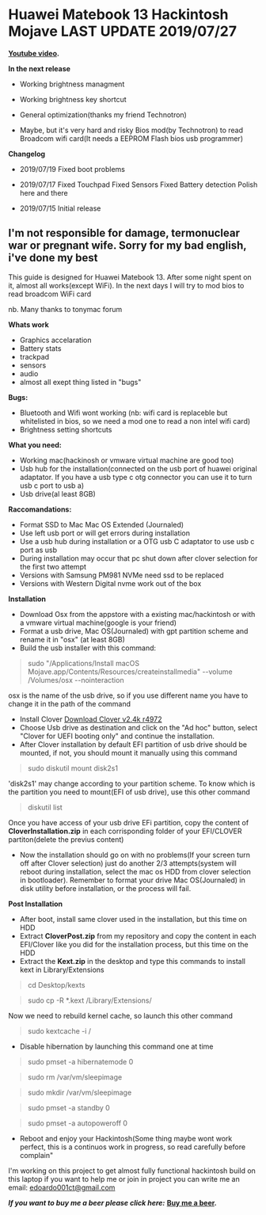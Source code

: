 # Huawei Matebook 13 Hackintosh Mojave LAST UPDATE 2019/07/27

**[Youtube video](https://www.youtube.com/watch?v=bGCNpHCqUcA).** 

**In the next release**
* Working brightness managment
* Working brightness key shortcut
* General optimization(thanks my friend Technotron) 

* Maybe, but it's very hard and risky
Bios mod(by Technotron) to read Broadcom wifi card(It needs a EEPROM Flash bios usb programmer)

**Changelog**
* 2019/07/19
 Fixed boot problems

* 2019/07/17
 Fixed Touchpad
 Fixed Sensors
 Fixed Battery detection
 Polish here and there

* 2019/07/15
 Initial release

## I'm not responsible for damage, termonuclear war or pregnant wife. Sorry for my bad english, i've done my best 
This guide is designed for Huawei Matebook 13.
After some night spent on it, almost all works(except WiFi).
In the next days I will try to mod bios to read broadcom WiFi card


nb. Many thanks to tonymac forum



**Whats work**
* Graphics accelaration
* Battery stats 
* trackpad
* sensors 
* audio
* almost all exept thing listed in "bugs"

**Bugs:**
* Bluetooth and Wifi wont working (nb: wifi card is replaceble but whitelisted in bios, so we need a mod one to read a non intel wifi card)
* Brightness setting shortcuts

**What you need:**
* Working mac(hackinosh or vmware virtual machine are good too)
* Usb hub for the installation(connected on the usb port of huawei original adaptator. If you have a usb type c otg connector you can use it to turn usb c port to usb a)
* Usb drive(al least 8GB)


**Raccomandations:**
* Format SSD to Mac  Mac OS Extended (Journaled)
* Use left usb port or will get errors during installation
* Use a usb hub during installation or a OTG usb C adaptator to use usb c port as usb
* During installation may occur that pc shut down after clover selection for the first two attempt
* Versions with Samsung PM981 NVMe need ssd to be replaced
* Versions with Western Digital nvme work out of the box 

**Installation**
* Download Osx from the appstore with a existing mac/hackintosh or with a vmware virtual machine(google is your friend)
* Format a usb drive, Mac OS(Journaled) with gpt partition scheme and rename it in "osx" (at least 8GB)
* Build the usb installer with this command:
> sudo "/Applications/Install macOS Mojave.app/Contents/Resources/createinstallmedia" --volume  /Volumes/osx --nointeraction 

osx is the name of the usb drive, so if you use different name you have to change it in the path of the command
* Install Clover [Download Clover v2.4k r4972](https://sourceforge.net/projects/cloverefiboot/files/Installer/Clover_v2.4k_r4972.zip/download)
* Choose Usb drive as destination and click on the "Ad hoc" button,
select "Clover for UEFI booting only" and continue the installation.
* After Clover installation by default EFI partition of usb drive should be mounted, if not, you should mount it manually using this command 
> sudo diskutil mount disk2s1

'disk2s1' may change according to your partition scheme. To know which is the partition you need to mount(EFI of usb drive), use this other command

>diskutil list

Once you have access of your usb drive EFi partition, copy the content of **CloverInstallation.zip** in each corrisponding folder of your EFI/CLOVER partiton(delete the previus content)
* Now the installation should go on with no problems(If your screen turn off after Clover selection) just do another 2/3 attempts(system will reboot during installation, select the mac os HDD from clover selection in bootloader). Remember to format your drive Mac OS(Journaled) in disk utility before installation, or the process will fail.

**Post Installation**
* After boot, install same clover used in the installation, but this time on HDD
* Extract **CloverPost.zip** from my repository and copy the content in each EFI/Clover like you did for the installation process, but this time on the HDD
* Extract the **Kext.zip** in the desktop and type this commands to install kext in Library/Extensions

> cd Desktop/kexts 

> sudo cp -R *.kext /Library/Extensions/ 

Now we need to rebuild kernel cache, so launch this other command

> sudo kextcache -i /

* Disable hibernation by launching this command one at time
> sudo pmset -a hibernatemode 0 

> sudo rm /var/vm/sleepimage 

> sudo mkdir /var/vm/sleepimage 

> sudo pmset -a standby 0 

> sudo pmset -a autopoweroff 0 

* Reboot and enjoy your Hackintosh(Some thing maybe wont work perfect, this is a continuos work in progress, so read carefully before complain"






I'm working on this project to get almost fully functional hackintosh build on this laptop
if you want to help me or join in project you can write me an email: edoardo001ct@gmail.com

_**If you want to buy me a beer please click here:**_
**[Buy me a beer](https://www.paypal.com/cgi-bin/webscr?cmd=_s-xclick&hosted_button_id=2NMM7HN9SJRVE&source=url
).** 

